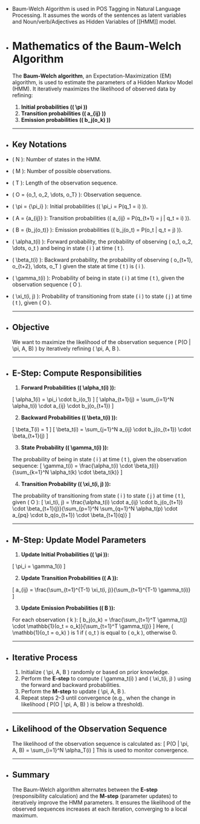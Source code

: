 - Baum-Welch Algorithm is used in POS Tagging in Natural Language Processing. It assumes the words of the sentences as latent variables and Noun/verb/Adjectives as Hidden Variables of [[HMM]] model.
- # Mathematics of the Baum-Welch Algorithm
  
  The **Baum-Welch algorithm**, an Expectation-Maximization (EM) algorithm, is used to estimate the parameters of a Hidden Markov Model (HMM). It iteratively maximizes the likelihood of observed data by refining:
  
  1. **Initial probabilities (\( \pi \))**
  2. **Transition probabilities (\( a_{ij} \))**
  3. **Emission probabilities (\( b_j(o_k) \))**
  
  ---
- ## Key Notations
- \( N \): Number of states in the HMM.
- \( M \): Number of possible observations.
- \( T \): Length of the observation sequence.
- \( O = \{o_1, o_2, \dots, o_T\} \): Observation sequence.
- \( \pi = \{\pi_i\} \): Initial probabilities (\( \pi_i = P(q_1 = i) \)).
- \( A = \{a_{ij}\} \): Transition probabilities (\( a_{ij} = P(q_{t+1} = j | q_t = i) \)).
- \( B = \{b_j(o_t)\} \): Emission probabilities (\( b_j(o_t) = P(o_t | q_t = j) \)).
- \( \alpha_t(i) \): Forward probability, the probability of observing \( o_1, o_2, \dots, o_t \) and being in state \( i \) at time \( t \).
- \( \beta_t(i) \): Backward probability, the probability of observing \( o_{t+1}, o_{t+2}, \dots, o_T \) given the state at time \( t \) is \( i \).
- \( \gamma_t(i) \): Probability of being in state \( i \) at time \( t \), given the observation sequence \( O \).
- \( \xi_t(i, j) \): Probability of transitioning from state \( i \) to state \( j \) at time \( t \), given \( O \).
  
  ---
- ## Objective
  
  We want to maximize the likelihood of the observation sequence \( P(O | \pi, A, B) \) by iteratively refining \( \pi, A, B \).
  
  ---
- ## E-Step: Compute Responsibilities
  
  1. **Forward Probabilities (\( \alpha_t(i) \)):**
  
   \[
   \alpha_1(i) = \pi_i \cdot b_i(o_1)
   \]
   \[
   \alpha_{t+1}(j) = \sum_{i=1}^N \alpha_t(i) \cdot a_{ij} \cdot b_j(o_{t+1})
   \]
  
  2. **Backward Probabilities (\( \beta_t(i) \)):**
  
   \[
   \beta_T(i) = 1
   \]
   \[
   \beta_t(i) = \sum_{j=1}^N a_{ij} \cdot b_j(o_{t+1}) \cdot \beta_{t+1}(j)
   \]
  
  3. **State Probability (\( \gamma_t(i) \)):**
  
   The probability of being in state \( i \) at time \( t \), given the observation sequence:
   \[
   \gamma_t(i) = \frac{\alpha_t(i) \cdot \beta_t(i)}{\sum_{k=1}^N \alpha_t(k) \cdot \beta_t(k)}
   \]
  
  4. **Transition Probability (\( \xi_t(i, j) \)):**
  
   The probability of transitioning from state \( i \) to state \( j \) at time \( t \), given \( O \):
   \[
   \xi_t(i, j) = \frac{\alpha_t(i) \cdot a_{ij} \cdot b_j(o_{t+1}) \cdot \beta_{t+1}(j)}{\sum_{p=1}^N \sum_{q=1}^N \alpha_t(p) \cdot a_{pq} \cdot b_q(o_{t+1}) \cdot \beta_{t+1}(q)}
   \]
  
  ---
- ## M-Step: Update Model Parameters
  
  1. **Update Initial Probabilities (\( \pi \)):**
  
   \[
   \pi_i = \gamma_1(i)
   \]
  
  2. **Update Transition Probabilities (\( A \)):**
  
   \[
   a_{ij} = \frac{\sum_{t=1}^{T-1} \xi_t(i, j)}{\sum_{t=1}^{T-1} \gamma_t(i)}
   \]
  
  3. **Update Emission Probabilities (\( B \)):**
  
   For each observation \( k \):
   \[
   b_j(o_k) = \frac{\sum_{t=1}^T \gamma_t(j) \cdot \mathbb{1}(o_t = o_k)}{\sum_{t=1}^T \gamma_t(j)}
   \]
   Here, \( \mathbb{1}(o_t = o_k) \) is 1 if \( o_t \) is equal to \( o_k \), otherwise 0.
  
  ---
- ## Iterative Process
  
  1. Initialize \( \pi, A, B \) randomly or based on prior knowledge.
  2. Perform the **E-step** to compute \( \gamma_t(i) \) and \( \xi_t(i, j) \) using the forward and backward probabilities.
  3. Perform the **M-step** to update \( \pi, A, B \).
  4. Repeat steps 2–3 until convergence (e.g., when the change in likelihood \( P(O | \pi, A, B) \) is below a threshold).
  
  ---
- ## Likelihood of the Observation Sequence
  
  The likelihood of the observation sequence is calculated as:
  \[
  P(O | \pi, A, B) = \sum_{i=1}^N \alpha_T(i)
  \]
  This is used to monitor convergence.
  
  ---
- ## Summary
  
  The Baum-Welch algorithm alternates between the **E-step** (responsibility calculation) and the **M-step** (parameter updates) to iteratively improve the HMM parameters. It ensures the likelihood of the observed sequences increases at each iteration, converging to a local maximum.